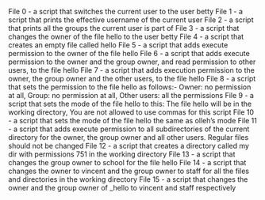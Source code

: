 File 0 - a script that switches the current user to the user betty
File 1 - a script that prints the effective username of the current user
File 2 - a script that prints all the groups the current user is part of
File 3 - a script that changes the owner of the file hello to the user betty
File 4 - a script that creates an empty file called hello
File 5 - a script that adds execute permission to the owner of the file hello
File 6 - a script that adds execute permission to the owner and the group owner, and read permission to other users, to the file hello
File 7 - a script that adds execution permission to the owner, the group owner and the other users, to the file hello
File 8 - a script that sets the permission to the file hello as follows:- Owner: no permission at all, Group: no permission at all, Other users: all the permissions
File 9 - a script that sets the mode of the file hello to this: The file hello will be in the working directory, You are not allowed to use commas for this script
File 10 - a script that sets the mode of the file hello the same as olleh’s mode
File 11 - a script that adds execute permission to all subdirectories of the current directory for the owner, the group owner and all other users. Regular files should not be changed
File 12 - a script that creates a directory called my dir with permissions 751 in the working directory
File 13 - a script that changes the group owner to school for the file hello
File 14 - a script that changes the owner to vincent and the group owner to staff for all the files and directories in the working directory
File 15 - a script that changes the owner and the group owner of _hello to vincent and staff respectively
